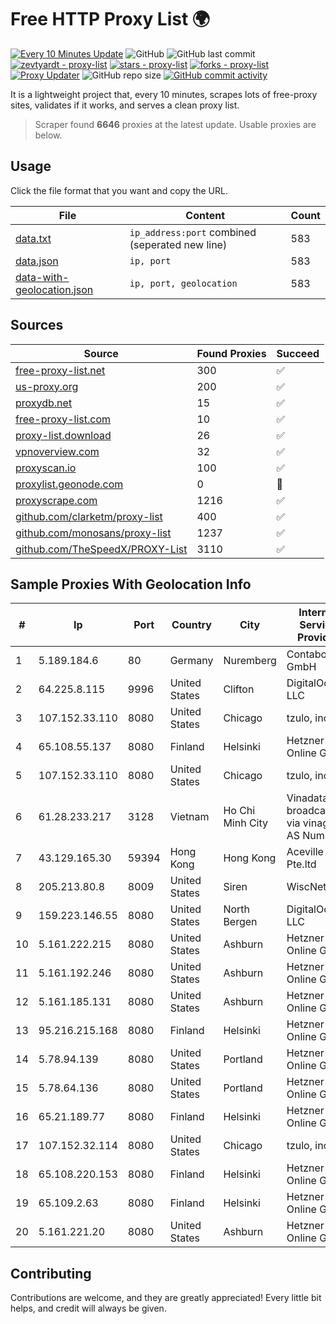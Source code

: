 
# Free HTTP Proxy List 🌍

[![Every 10 Minutes Update](https://github.com/mertguvencli/http-proxy-list/actions/workflows/main.yml/badge.svg?branch=main)](https://github.com/mertguvencli/http-proxy-list/actions/workflows/main.yml)
![GitHub](https://img.shields.io/github/license/mertguvencli/http-proxy-list)
![GitHub last commit](https://img.shields.io/github/last-commit/mertguvencli/http-proxy-list)
[![zevtyardt - proxy-list](https://img.shields.io/static/v1?label=zevtyardt&message=proxy-list&color=blue&logo=github)](https://github.com/zevtyardt/proxy-list "Go to GitHub repo")
[![stars - proxy-list](https://img.shields.io/github/stars/zevtyardt/proxy-list?style=social)](https://github.com/zevtyardt/proxy-list)
[![forks - proxy-list](https://img.shields.io/github/forks/zevtyardt/proxy-list?style=social)](https://github.com/zevtyardt/proxy-list)
[![Proxy Updater](https://github.com/zevtyardt/proxy-list/workflows/Proxy%20Updater/badge.svg)](https://github.com/zevtyardt/proxy-list/actions?query=workflow:"Proxy+Updater")
![GitHub repo size](https://img.shields.io/github/repo-size/zevtyardt/proxy-list)
[![GitHub commit activity](https://img.shields.io/github/commit-activity/m/zevtyardt/proxy-list?logo=commits)](https://github.com/zevtyardt/proxy-list/commits/main)

It is a lightweight project that, every 10 minutes, scrapes lots of free-proxy sites, validates if it works, and serves a clean proxy list.

> Scraper found **6646** proxies at the latest update. Usable proxies are below.

## Usage

Click the file format that you want and copy the URL.

|File|Content|Count|
|----|-------|-----|
|[data.txt](https://raw.githubusercontent.com/mertguvencli/http-proxy-list/main/proxy-list/data.txt)|`ip_address:port` combined (seperated new line)|583|
|[data.json](https://raw.githubusercontent.com/mertguvencli/http-proxy-list/main/proxy-list/data.json)|`ip, port`|583|
|[data-with-geolocation.json](https://raw.githubusercontent.com/mertguvencli/http-proxy-list/main/proxy-list/data-with-geolocation.json)|`ip, port, geolocation`|583|

## Sources

|Source|Found Proxies|Succeed|
|------|-------------|-------|
|[free-proxy-list.net](https://free-proxy-list.net)|300|✅|
|[us-proxy.org](https://www.us-proxy.org)|200|✅|
|[proxydb.net](http://proxydb.net)|15|✅|
|[free-proxy-list.com](https://free-proxy-list.com/?page=&port=&type%5B%5D=http&type%5B%5D=https&up_time=0&search=Search)|10|✅|
|[proxy-list.download](https://www.proxy-list.download/HTTP)|26|✅|
|[vpnoverview.com](https://vpnoverview.com/privacy/anonymous-browsing/free-proxy-servers)|32|✅|
|[proxyscan.io](https://www.proxyscan.io)|100|✅|
|[proxylist.geonode.com](https://proxylist.geonode.com/api/proxy-list?limit=300&page=1&sort_by=lastChecked&sort_type=desc&protocols=http,https)|0|🚫|
|[proxyscrape.com](https://api.proxyscrape.com/v2/?request=displayproxies&protocol=http&timeout=10000&country=all&ssl=all&anonymity=all)|1216|✅|
|[github.com/clarketm/proxy-list](https://raw.githubusercontent.com/clarketm/proxy-list/master/proxy-list-raw.txt)|400|✅|
|[github.com/monosans/proxy-list](https://raw.githubusercontent.com/monosans/proxy-list/main/proxies/http.txt)|1237|✅|
|[github.com/TheSpeedX/PROXY-List](https://raw.githubusercontent.com/TheSpeedX/PROXY-List/master/http.txt)|3110|✅|


## Sample Proxies With Geolocation Info

|#|Ip|Port|Country|City|Internet Service Provider|
|-|--|----|-------|----|-------------------------|
|1|5.189.184.6|80|Germany|Nuremberg|Contabo GmbH|
|2|64.225.8.115|9996|United States|Clifton|DigitalOcean, LLC|
|3|107.152.33.110|8080|United States|Chicago|tzulo, inc.|
|4|65.108.55.137|8080|Finland|Helsinki|Hetzner Online GmbH|
|5|107.152.33.110|8080|United States|Chicago|tzulo, inc.|
|6|61.28.233.217|3128|Vietnam|Ho Chi Minh City|Vinadata broadcast via vinagame AS Number|
|7|43.129.165.30|59394|Hong Kong|Hong Kong|Aceville Pte.ltd|
|8|205.213.80.8|8009|United States|Siren|WiscNet|
|9|159.223.146.55|8080|United States|North Bergen|DigitalOcean, LLC|
|10|5.161.222.215|8080|United States|Ashburn|Hetzner Online GmbH|
|11|5.161.192.246|8080|United States|Ashburn|Hetzner Online GmbH|
|12|5.161.185.131|8080|United States|Ashburn|Hetzner Online GmbH|
|13|95.216.215.168|8080|Finland|Helsinki|Hetzner Online GmbH|
|14|5.78.94.139|8080|United States|Portland|Hetzner Online GmbH|
|15|5.78.64.136|8080|United States|Portland|Hetzner Online GmbH|
|16|65.21.189.77|8080|Finland|Helsinki|Hetzner Online GmbH|
|17|107.152.32.114|8080|United States|Chicago|tzulo, inc.|
|18|65.108.220.153|8080|Finland|Helsinki|Hetzner Online GmbH|
|19|65.109.2.63|8080|Finland|Helsinki|Hetzner Online GmbH|
|20|5.161.221.20|8080|United States|Ashburn|Hetzner Online GmbH|



## Contributing

Contributions are welcome, and they are greatly appreciated! Every
little bit helps, and credit will always be given.

